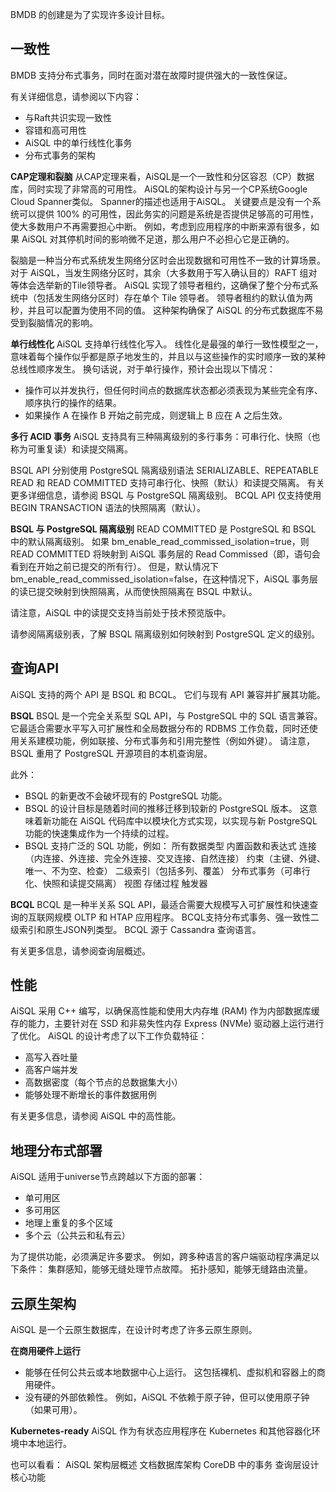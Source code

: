 BMDB 的创建是为了实现许多设计目标。

## **一致性**

BMDB 支持分布式事务，同时在面对潜在故障时提供强大的一致性保证。

有关详细信息，请参阅以下内容：

* 与Raft共识实现一致性
* 容错和高可用性
* AiSQL 中的单行线性化事务
* 分布式事务的架构

**CAP定理和裂脑**
从CAP定理来看，AiSQL是一个一致性和分区容忍（CP）数据库，同时实现了非常高的可用性。 AiSQL的架构设计与另一个CP系统Google Cloud Spanner类似。 Spanner的描述也适用于AiSQL。 关键要点是没有一个系统可以提供 100% 的可用性，因此务实的问题是系统是否提供足够高的可用性，使大多数用户不再需要担心中断。 例如，考虑到应用程序的中断来源有很多，如果 AiSQL 对其停机时间的影响微不足道，那么用户不必担心它是正确的。

裂脑是一种当分布式系统发生网络分区时会出现数据和可用性不一致的计算场景。 对于 AiSQL，当发生网络分区时，其余（大多数用于写入确认目的）RAFT 组对等体会选举新的Tile领导者。 AiSQL 实现了领导者租约，这确保了整个分布式系统中（包括发生网络分区时）存在单个 Tile 领导者。 领导者租约的默认值为两秒，并且可以配置为使用不同的值。 这种架构确保了 AiSQL 的分布式数据库不易受到裂脑情况的影响。

**单行线性化**
AiSQL 支持单行线性化写入。 线性化是最强的单行一致性模型之一，意味着每个操作似乎都是原子地发生的，并且以与这些操作的实时顺序一致的某种总线性顺序发生。 换句话说，对于单行操作，预计会出现以下情况：

* 操作可以并发执行，但任何时间点的数据库状态都必须表现为某些完全有序、顺序执行的操作的结果。
* 如果操作 A 在操作 B 开始之前完成，则逻辑上 B 应在 A 之后生效。

**多行 ACID 事务**
AiSQL 支持具有三种隔离级别的多行事务：可串行化、快照（也称为可重复读）和读提交隔离。

BSQL API 分别使用 PostgreSQL 隔离级别语法 SERIALIZABLE、REPEATABLE READ 和 READ COMMITTED 支持可串行化、快照（默认）和读提交隔离。 有关更多详细信息，请参阅 BSQL 与 PostgreSQL 隔离级别。
BCQL API 仅支持使用 BEGIN TRANSACTION 语法的快照隔离（默认）。

**BSQL 与 PostgreSQL 隔离级别**
READ COMMITTED 是 PostgreSQL 和 BSQL 中的默认隔离级别。 如果 bm_enable_read_commissed_isolation=true，则 READ COMMITTED 将映射到 AiSQL 事务层的 Read Commissed（即，语句会看到在开始之前已提交的所有行）。 但是，默认情况下 bm_enable_read_commissed_isolation=false，在这种情况下，AiSQL 事务层的读已提交映射到快照隔离，从而使快照隔离在 BSQL 中默认。

请注意，AiSQL 中的读提交支持当前处于技术预览版中。

请参阅隔离级别表，了解 BSQL 隔离级别如何映射到 PostgreSQL 定义的级别。

## **查询API**

AiSQL 支持的两个 API 是 BSQL 和 BCQL。 它们与现有 API 兼容并扩展其功能。

**BSQL**
BSQL 是一个完全关系型 SQL API，与 PostgreSQL 中的 SQL 语言兼容。 它最适合需要水平写入可扩展性和全局数据分布的 RDBMS 工作负载，同时还使用关系建模功能，例如联接、分布式事务和引用完整性（例如外键）。 请注意，BSQL 重用了 PostgreSQL 开源项目的本机查询层。

此外：

* BSQL 的新更改不会破坏现有的 PostgreSQL 功能。
* BSQL 的设计目标是随着时间的推移迁移到较新的 PostgreSQL 版本。 这意味着新功能在 AiSQL 代码库中以模块化方式实现，以实现与新 PostgreSQL 功能的快速集成作为一个持续的过程。
* BSQL 支持广泛的 SQL 功能，例如：
  所有数据类型
  内置函数和表达式
  连接（内连接、外连接、完全外连接、交叉连接、自然连接）
  约束（主键、外键、唯一、不为空、检查）
  二级索引（包括多列、覆盖）
  分布式事务（可串行化、快照和读提交隔离）
  视图
  存储过程
  触发器


**BCQL**
BCQL 是一种半关系 SQL API，最适合需要大规模写入可扩展性和快速查询的互联网规模 OLTP 和 HTAP 应用程序。 BCQL支持分布式事务、强一致性二级索引和原生JSON列类型。 BCQL 源于 Cassandra 查询语言。

有关更多信息，请参阅查询层概述。

## **性能**

AiSQL 采用 C++ 编写，以确保高性能和使用大内存堆 (RAM) 作为内部数据库缓存的能力，主要针对在 SSD 和非易失性内存 Express (NVMe) 驱动器上运行进行了优化。 AiSQL 的设计考虑了以下工作负载特征：

* 高写入吞吐量
* 高客户端并发
* 高数据密度（每个节点的总数据集大小）
* 能够处理不断增长的事件数据用例

有关更多信息，请参阅 AiSQL 中的高性能。

## **地理分布式部署**

AiSQL 适用于universe节点跨越以下方面的部署：

* 单可用区
* 多可用区
* 地理上重复的多个区域
* 多个云（公共云和私有云）

为了提供功能，必须满足许多要求。 例如，跨多种语言的客户端驱动程序满足以下条件：
集群感知，能够无缝处理节点故障。
拓扑感知，能够无缝路由流量。


## **云原生架构**

AiSQL 是一个云原生数据库，在设计时考虑了许多云原生原则。

**在商用硬件上运行**

* 能够在任何公共云或本地数据中心上运行。 这包括裸机、虚拟机和容器上的商用硬件。
* 没有硬的外部依赖性。 例如，AiSQL 不依赖于原子钟，但可以使用原子钟（如果可用）。

**Kubernetes-ready**
AiSQL 作为有状态应用程序在 Kubernetes 和其他容器化环境中本地运行。


也可以看看：
AiSQL 架构层概述
文档数据库架构
CoreDB 中的事务
查询层设计
核心功能
